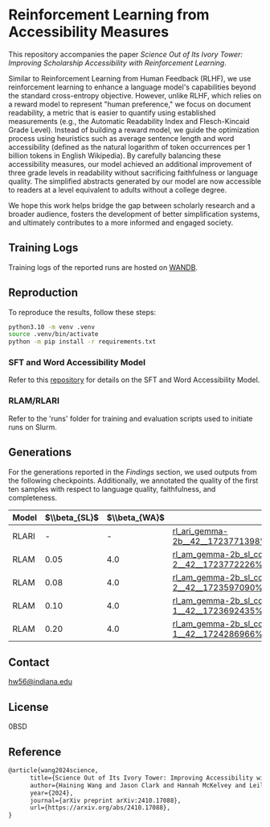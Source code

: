 # Reinforcement Learning from Accessibility Measures


This repository accompanies the paper *Science Out of Its Ivory Tower: Improving Scholarship Accessibility with 
Reinforcement Learning*.

Similar to Reinforcement Learning from Human Feedback (RLHF), we use reinforcement learning to enhance a 
language model's capabilities beyond the standard cross-entropy objective. 
However, unlike RLHF, which relies on a reward model to represent "human preference," we focus on document readability, 
a metric that is easier to quantify using established measurements (e.g., the Automatic Readability Index and 
Flesch-Kincaid Grade Level).
Instead of building a reward model, we guide the optimization process using heuristics such as average sentence length 
and word accessibility (defined as the natural logarithm of token occurrences per 1 billion tokens in English 
Wikipedia).
By carefully balancing these accessibility measures, our model achieved an additional improvement of three grade levels 
in readability without sacrificing faithfulness or language quality. 
The simplified abstracts generated by our model are now accessible to readers at a level equivalent to adults without a 
college degree.

We hope this work helps bridge the gap between scholarly research and a broader audience, fosters the development of 
better simplification systems, and ultimately contributes to a more informed and engaged society.


## Training Logs

Training logs of the reported runs are hosted on [WANDB](https://wandb.ai/hainingwang/Reinforcement_Learning_from_Accessibility_Measures).

## Reproduction

To reproduce the results, follow these steps:

```bash
python3.10 -m venv .venv
source .venv/bin/activate
python -m pip install -r requirements.txt
```

### SFT and Word Accessibility Model

Refer to this [repository](https://github.com/Wang-Haining/scholarly_abstract_simplification) for details on the SFT 
and Word Accessibility Model.

### RLAM/RLARI

Refer to the 'runs' folder for training and evaluation scripts used to initiate runs on Slurm.

## Generations

For the generations reported in the *Findings* section, we used outputs from the following checkpoints.
Additionally, we annotated the quality of the first ten samples with respect to language quality, faithfulness, and 
completeness.

| Model | $\\beta_{SL}$ | $\\beta_{WA}$ | URL                                                                                                                                                                                                                        |
| ----- |---------------|---------------|----------------------------------------------------------------------------------------------------------------------------------------------------------------------------------------------------------------------------|
| RLARI | \-            | \-            | [rl_ari_gemma-2b__42__1723771398%7Cstep_400_ari_12.18.csv](https://github.com/Wang-Haining/RLAM/blob/main/eval_results_temp_0.01/ckpts%7Crl_ari_gemma-2b__42__1723771398%7Cstep_400_ari_12.18.csv)                                                                                 |
| RLAM  | 0.05          | 4.0           | [rl_am_gemma-2b_sl_coef5e-2__42__1723772226%7Cstep_1550_ari_13.4.csv](https://github.com/Wang-Haining/RLAM/blob/main/eval_results_temp_0.01/ckpts%7Crl_am_gemma-2b_sl_coef5e-2__42__1723772226%7Cstep_1550_ari_13.4.csv)   |
| RLAM  | 0.08          | 4.0           | [rl_am_gemma-2b_sl_coef8e-2__42__1723597090%7Cstep_1250_ari_13.64.csv](https://github.com/Wang-Haining/RLAM/blob/main/eval_results_temp_0.01/ckpts%7Crl_am_gemma-2b_sl_coef8e-2__42__1723597090%7Cstep_1250_ari_13.64.csv) |
| RLAM  | 0.10          | 4.0           | [rl_am_gemma-2b_sl_coef1e-1__42__1723692435%7Cstep_1350_ari_13.28.csv](https://github.com/Wang-Haining/RLAM/blob/main/eval_results_temp_0.01/ckpts%7Crl_am_gemma-2b_sl_coef1e-1__42__1723692435%7Cstep_1350_ari_13.28.csv) |
| RLAM  | 0.20          | 4.0           | [rl_am_gemma-2b_sl_coef2e-1__42__1724286966%7Cstep_1700_ari_12.17.csv](https://github.com/Wang-Haining/RLAM/blob/main/eval_results_temp_0.01/ckpts%7Crl_am_gemma-2b_sl_coef2e-1__42__1724286966%7Cstep_1700_ari_12.17.csv) |


## Contact
hw56@indiana.edu

## License
0BSD

## Reference
```latex
@article{wang2024science,
      title={Science Out of Its Ivory Tower: Improving Accessibility with Reinforcement Learning}, 
      author={Haining Wang and Jason Clark and Hannah McKelvey and Leila Sterman and Zheng Gao and Zuoyu Tian and Sandra Kübler and Xiaozhong Liu},
      year={2024},
      journal={arXiv preprint arXiv:2410.17088},
      url={https://arxiv.org/abs/2410.17088}, 
}
```
